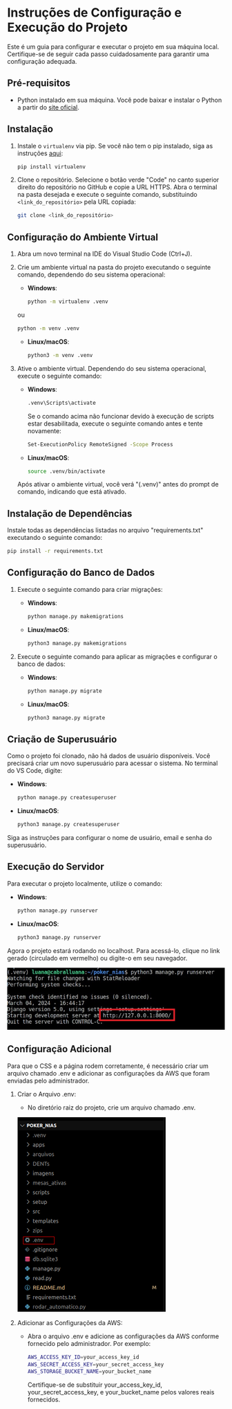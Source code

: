 
# Instruções de Configuração e Execução do Projeto

Este é um guia para configurar e executar o projeto em sua máquina local. Certifique-se de seguir cada passo cuidadosamente para garantir uma configuração adequada.

## Pré-requisitos

- Python instalado em sua máquina. Você pode baixar e instalar o Python a partir do [site oficial](https://www.python.org/downloads/).

## Instalação

1. Instale o `virtualenv` via pip. Se você não tem o pip instalado, siga as instruções [aqui](https://pip.pypa.io/en/stable/installation/):
   ```bash
   pip install virtualenv
   ```

2. Clone o repositório. Selecione o botão verde "Code" no canto superior direito do repositório no GitHub e copie a URL HTTPS.
   Abra o terminal na pasta desejada e execute o seguinte comando, substituindo `<link_do_repositório>` pela URL copiada:
   ```bash
   git clone <link_do_repositório>
   ```

## Configuração do Ambiente Virtual

1. Abra um novo terminal na IDE do Visual Studio Code (Ctrl+J).

2. Crie um ambiente virtual na pasta do projeto executando o seguinte comando, dependendo do seu sistema operacional:
   - **Windows**:
     ```bash
     python -m virtualenv .venv
     ```
   ou
     ```bash
     python -m venv .venv
     ```
   - **Linux/macOS**:
     ```bash
     python3 -m venv .venv
     ```

3. Ative o ambiente virtual. Dependendo do seu sistema operacional, execute o seguinte comando:
   - **Windows**:
     ```bash
     .venv\Scripts\activate
     ```
     Se o comando acima não funcionar devido à execução de scripts estar desabilitada, execute o seguinte comando antes e tente novamente:
     ```bash
     Set-ExecutionPolicy RemoteSigned -Scope Process
     ```
   - **Linux/macOS**:
     ```bash
     source .venv/bin/activate
     ```

   Após ativar o ambiente virtual, você verá "(.venv)" antes do prompt de comando, indicando que está ativado.

## Instalação de Dependências

Instale todas as dependências listadas no arquivo "requirements.txt" executando o seguinte comando:
```bash
pip install -r requirements.txt
```

## Configuração do Banco de Dados

1. Execute o seguinte comando para criar migrações:
   - **Windows**:
     ```bash
     python manage.py makemigrations
     ```
   - **Linux/macOS**:
     ```bash
     python3 manage.py makemigrations
     ```

2. Execute o seguinte comando para aplicar as migrações e configurar o banco de dados:
   - **Windows**:
     ```bash
     python manage.py migrate
     ```
   - **Linux/macOS**:
     ```bash
     python3 manage.py migrate
     ```

## Criação de Superusuário

Como o projeto foi clonado, não há dados de usuário disponíveis. Você precisará criar um novo superusuário para acessar o sistema. No terminal do VS Code, digite:
   - **Windows**:
     ```bash
     python manage.py createsuperuser
     ```
   - **Linux/macOS**:
     ```bash
     python3 manage.py createsuperuser
     ```

Siga as instruções para configurar o nome de usuário, email e senha do superusuário.

## Execução do Servidor

Para executar o projeto localmente, utilize o comando:
   - **Windows**:
     ```bash
     python manage.py runserver
     ```
   - **Linux/macOS**:
     ```bash
     python3 manage.py runserver
     ```

Agora o projeto estará rodando no localhost. Para acessá-lo, clique no link gerado (circulado em vermelho) ou digite-o em seu navegador.

![Exemplo](imagens/exemplo.jpeg)

## Configuração Adicional

Para que o CSS e a página rodem corretamente, é necessário criar um arquivo chamado .env e adicionar as configurações da AWS que foram enviadas pelo administrador.

1. Criar o Arquivo .env:
    - No diretório raiz do projeto, crie um arquivo chamado .env.

    ![Exemplo2](imagens/exemplo_env.png)

2. Adicionar as Configurações da AWS:
    - Abra o arquivo .env e adicione as configurações da AWS conforme fornecido pelo administrador. Por exemplo:
        ```bash
        AWS_ACCESS_KEY_ID=your_access_key_id
        AWS_SECRET_ACCESS_KEY=your_secret_access_key
        AWS_STORAGE_BUCKET_NAME=your_bucket_name
        ```
      Certifique-se de substituir your_access_key_id, your_secret_access_key, e your_bucket_name pelos valores reais fornecidos.